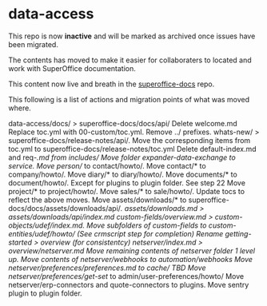# data-access

This repo is now **inactive** and will be marked as archived once issues have been migrated.

The contents has moved to make it easier for collaboraters to located and work with SuperOffice documentation.

This content now live and breath in the [superoffice-docs](https://github.com/SuperOfficeDocs/superoffice-docs) repo. 

This following is a list of actions and migration points of what was moved where. 

data-access/docs/ > superoffice-docs/docs/api/
Delete welcome.md
Replace toc.yml with 00-custom/toc.yml. Remove ../ prefixes.
whats-new/ > superoffice-docs/release-notes/api/. Move the corresponding items from toc.yml to superoffice-docs/release-notes/toc.yml
Delete default-index.md and req-*.md from includes/
Move folder expander-data-exchange to service.
Move person/* to contact/howto/.
Move contact/* to company/howto/.
Move diary/* to diary/howto/.
Move documents/* to document/howto/. Except for plugins to plugin folder. See step 22
Move project/* to project/howto/.
Move sales/* to sale/howto/.
Update tocs to reflect the above moves.
Move assets/downloads/* to superoffice-docs/docs/assets/downloads/api/*. assets/downloads.md > assets/downloads/api/index.md
custom-fields/overview.md > custom-objects/udef/index.md. Move subfolders of custom-fields to custom-entities/udef/howto/ (See crmscript step for completion)
Rename getting-started > overview (for consistentcy)
netserver/index.md > overview/netserver.md
Move remaining contents of netserver folder 1 level up.
Move contents of netserver/webhooks to automation/webhooks
Move netserver/preferences/preferences.md to cache/ TBD
Move netserver/preferences/get-set* to admin/user-preferences/howto/
Move netserver/erp-connectors and quote-connectors to plugins.
Move sentry plugin to plugin folder.
